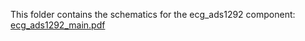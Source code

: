 This folder contains the schematics for the ecg_ads1292 component:
[ecg_ads1292_main.pdf](./ecg_ads1292_main.pdf)